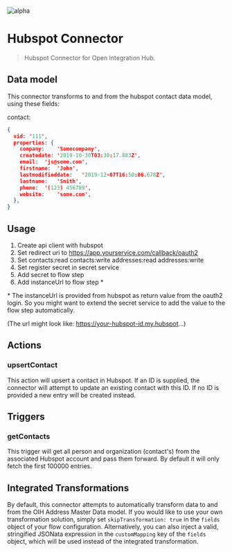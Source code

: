 ![alpha](https://img.shields.io/badge/Status-Alpha-yellow.svg)

# Hubspot Connector

> Hubspot Connector for Open Integration Hub.


## Data model
This connector transforms to and from the hubspot contact data model, using these fields:

contact:
```json
{
  vid: '111',
  properties: {
    company:	'Somecompany',
    createdate:	'2019-10-30T03:30:17.883Z',
    email:	'js@some.com',
    firstname:	'John',
    lastmodifieddate:	'2019-12-07T16:50:06.678Z',
    lastname:	'Smith',
    phone:	'(123) 456789',
    website:	'some.com',
  },
}
```

## Usage

1. Create api client with hubspot
2. Set redirect uri to https://app.yourservice.com/callback/oauth2
3. Set contacts:read contacts:write addresses:read addresses:write
4. Set register secret in secret service
5. Add secret to flow step
6. Add instanceUrl to flow step *

\* The instanceUrl is provided from hubspot as return value from the oauth2 login. So you might want to extend the secret service to add the value to the flow step automatically.

(The url might look like: https://your-hubspot-id.my.hubspot...)

## Actions

### upsertContact
This action will upsert a contact in Hubspot. If an ID is supplied, the connector will attempt to update an existing contact with this ID. If no ID is provided a new entry will be created instead.

## Triggers

### getContacts
This trigger will get all person and organization (contact's) from the associated Hubspot account and pass them forward. By default it will only fetch the first 100000 entries.

## Integrated Transformations

By default, this connector attempts to automatically transform data to and from the OIH Address Master Data model. If you would like to use your own transformation solution, simply set `skipTransformation: true` in the `fields` object of your flow configuration. Alternatively, you can also inject a valid, stringified JSONata expression in the `customMapping` key of the `fields` object, which will be used instead of the integrated transformation.
